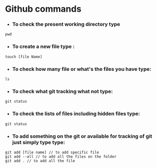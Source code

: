 # Github commands

- ### To check the present working directory type

```
pwd
```

- ### To create a new file type :

```
touch [file Name]
```

- ### To check how many file or what's the files you have type:

```
ls
```
- ### To check what git tracking what not type:

```
git status
```
- ### To check the lists of files including hidden files type:

```
git status
```

- ### To add something on the git or available for tracking of git just simply type type:

```
git add [file name] // to add specific file
git add --all // to add all the files on the folder
git add . // to add all the file
```
